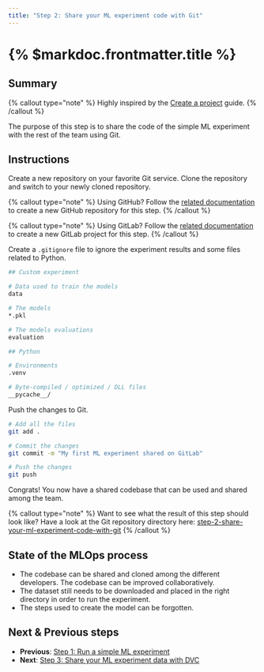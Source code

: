 ```yaml
---
title: "Step 2: Share your ML experiment code with Git"
---
```


# {% $markdoc.frontmatter.title %}

## Summary

{% callout type="note" %}
Highly inspired by the [Create a project](https://docs.gitlab.com/ee/user/project/working_with_projects.html#create-a-project) guide.
{% /callout %}

The purpose of this step is to share the code of the simple ML experiment with the rest of the team using Git.

## Instructions

Create a new repository on your favorite Git service. Clone the repository and switch to your newly cloned repository.

{% callout type="note" %}
Using GitHub? Follow the [related documentation](https://docs.github.com/en/repositories/creating-and-managing-repositories/creating-a-new-repository) to create a new GitHub repository for this step.
{% /callout %}

{% callout type="note" %}
Using GitLab? Follow the [related documentation](https://docs.gitlab.com/ee/user/project/working_with_projects.html#create-a-project) to create a new GitLab project for this step.
{% /callout %}

Create a `.gitignore` file to ignore the experiment results and some files related to Python.

```sh
## Custom experiment

# Data used to train the models
data

# The models
*.pkl

# The models evaluations
evaluation

## Python

# Environments
.venv

# Byte-compiled / optimized / DLL files
__pycache__/
```

Push the changes to Git.

```sh
# Add all the files
git add .

# Commit the changes
git commit -m "My first ML experiment shared on GitLab"

# Push the changes
git push
```

Congrats! You now have a shared codebase that can be used and shared among the team.

{% callout type="note" %}
Want to see what the result of this step should look like? Have a look at the Git repository directory here: [step-2-share-your-ml-experiment-code-with-git](https://github.com/csia-pme/a-guide-to-mlops/tree/main/pages/the-guide/step-2-share-your-ml-experiment-code-with-git)
{% /callout %}

## State of the MLOps process

- The codebase can be shared and cloned among the different developers. The codebase can be improved collaboratively.
- The dataset still needs to be downloaded and placed in the right directory in order to run the experiment.
- The steps used to create the model can be forgotten.

## Next & Previous steps

- **Previous**: [Step 1: Run a simple ML experiment](/the-guide/step-1-run-a-simple-ml-experiment)
- **Next**: [Step 3: Share your ML experiment data with DVC](/the-guide/step-3-share-your-ml-experiment-data-with-dvc)
